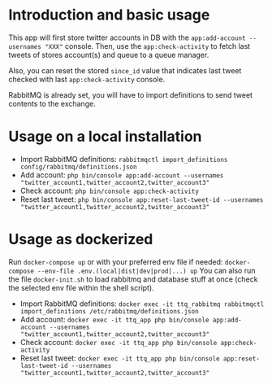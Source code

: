 # Introduction and basic usage

This app will first store twitter accounts in DB with the `app:add-account --usernames "XXX"` console.
Then, use the `app:check-activity` to fetch last tweets of stores account(s) and queue to a queue manager.

Also, you can reset the stored `since_id` value that indicates last tweet checked with last `app:check-activity` console. 

RabbitMQ is already set, you will have to import definitions to send tweet contents to the exchange.

# Usage on a local installation

- Import RabbitMQ definitions: `rabbitmqctl import_definitions config/rabbitmq/definitions.json`
- Add account: `php bin/console app:add-account --usernames "twitter_account1,twitter_account2,twitter_account3"`
- Check account: `php bin/console app:check-activity`
- Reset last tweet: `php bin/console app:reset-last-tweet-id --usernames "twitter_account1,twitter_account2,twitter_account3"` 


# Usage as dockerized
Run `docker-compose up` or with your preferred env file if needed: `docker-compose --env-file .env.(local|dist|dev|prod|...) up`
You can also run the file `docker-init.sh` to load rabbitmq and database stuff at once (check the selected env file within the shell script).


- Import RabbitMQ definitions: `docker exec -it ttq_rabbitmq rabbitmqctl import_definitions /etc/rabbitmq/definitions.json`
- Add account: `docker exec -it ttq_app php bin/console app:add-account --usernames "twitter_account1,twitter_account2,twitter_account3"`
- Check account: `docker exec -it ttq_app php bin/console app:check-activity`
- Reset last tweet: `docker exec -it ttq_app php bin/console app:reset-last-tweet-id --usernames "twitter_account1,twitter_account2,twitter_account3"`
